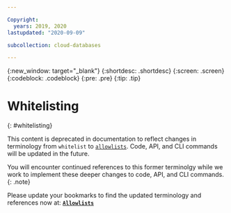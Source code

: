 ```yaml
---

Copyright:
  years: 2019, 2020
lastupdated: "2020-09-09"

subcollection: cloud-databases

---
```


{:new_window: target="_blank"}
{:shortdesc: .shortdesc}
{:screen: .screen}
{:codeblock: .codeblock}
{:pre: .pre}
{:tip: .tip}

# Whitelisting
{: #whitelisting} 

This content is deprecated in documentation to reflect changes in terminology from `whitelist` to [`allowlists`](/docs/cloud-databases?topic=cloud-databases-allowlisting). Code, API, and CLI commands will be updated in the future.

You will encounter continued references to this former terminolgy while we work to implement these deeper changes to code, API, and CLI commands.  
{: .note}

Please update your bookmarks to find the updated terminology and references now at: **[`Allowlists`](/docs/cloud-databases?topic=cloud-databases-allowlisting)**

